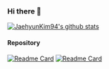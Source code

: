 ### Hi there 👋

<!--
**JaehyunKim94/JaehyunKim94** is a ✨ _special_ ✨ repository because its `README.md` (this file) appears on your GitHub profile.

Here are some ideas to get you started:

- 🔭 I’m currently working on ...
- 🌱 I’m currently learning ...
- 👯 I’m looking to collaborate on ...
- 🤔 I’m looking for help with ...
- 💬 Ask me about ...
- 📫 How to reach me: ...
- 😄 Pronouns: ...
- ⚡ Fun fact: ...
-->
[![JaehyunKim94's github stats](https://github-readme-stats.vercel.app/api?username=JaehyunKim94)](https://github.com/anuraghazra/github-readme-stats)

#### Repository
[![Readme Card](https://github-readme-stats.vercel.app/api/pin/?username=JaehyunKim94&repo=Algorithm_Problem)](https://github.com/anuraghazra/github-readme-stats)
[![Readme Card](https://github-readme-stats.vercel.app/api/pin/?username=JaehyunKim94&repo=Project_mindgitter)](https://github.com/anuraghazra/github-readme-stats)
